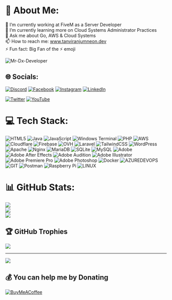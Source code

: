 # 💫 About Me:
🔭 I’m currently working at FiveM as a Server Developer<br>🌱 I’m currently learning more on Cloud Systems Administrator Practices<br>💬 Ask me about Go, AWS & Cloud Systems<br>📫 How to reach me: www.tanviranjumneon.dev<br>⚡ Fun fact: Big Fan of the ⚡ emoji

<p align="left"> <img src="https://komarev.com/ghpvc/?username=Mr-Dx-Developer&label=Profile%20views&color=0e75b6&style=flat" alt="Mr-Dx-Developer" /> </p>

## 🌐 Socials:
<!-- [![Behance](https://img.shields.io/badge/Behance-1769ff?logo=behance&logoColor=white)](https://behance.net/golamrabby5387)  -->
[![Discord](https://img.shields.io/badge/Discord-%237289DA.svg?logo=discord&logoColor=white)](https://discord.gg/https://discord.gg/V9st2cnhnm) 
[![Facebook](https://img.shields.io/badge/Facebook-%231877F2.svg?logo=Facebook&logoColor=white)](https://facebook.com/TA5NEON) 
[![Instagram](https://img.shields.io/badge/Instagram-%23E4405F.svg?logo=Instagram&logoColor=white)](https://instagram.com/tanvir_anjum_neon) 
[![LinkedIn](https://img.shields.io/badge/LinkedIn-%230077B5.svg?logo=linkedin&logoColor=white)](https://linkedin.com/in/ta-neon) 
<!-- [![Quora](https://img.shields.io/badge/Quora-%23B92B27.svg?logo=Quora&logoColor=white)](https://quora.com/profile/Golam-Rabbi-34) 
[![Reddit](https://img.shields.io/badge/Reddit-%23FF4500.svg?logo=Reddit&logoColor=white)](https://reddit.com/user/rabby696) --> 
<!-- [![Stack Overflow](https://img.shields.io/badge/-Stackoverflow-FE7A16?logo=stack-overflow&logoColor=white)](https://stackoverflow.com/users/11779611)  -->
<!-- [![Twitch](https://img.shields.io/badge/Twitch-%239146FF.svg?logo=Twitch&logoColor=white)](https://twitch.tv/rabbi696) --> 
[![Twitter](https://img.shields.io/badge/Twitter-%231DA1F2.svg?logo=Twitter&logoColor=white)](https://twitter.com/taneon98) 
[![YouTube](https://img.shields.io/badge/YouTube-%23FF0000.svg?logo=YouTube&logoColor=white)](https://www.youtube.com/@dx_fivem) 

# 💻 Tech Stack:
![HTML5](https://img.shields.io/badge/html5-%23E34F26.svg?style=flat&logo=html5&logoColor=white) 
![Java](https://img.shields.io/badge/java-%23ED8B00.svg?style=flat&logo=openjdk&logoColor=white) 
![JavaScript](https://img.shields.io/badge/javascript-%23323330.svg?style=flat&logo=javascript&logoColor=%23F7DF1E) ![Windows Terminal](https://img.shields.io/badge/Windows%20Terminal-%234D4D4D.svg?style=flat&logo=windows-terminal&logoColor=white) ![PHP](https://img.shields.io/badge/php-%23777BB4.svg?style=flat&logo=php&logoColor=white) ![AWS](https://img.shields.io/badge/AWS-%23FF9900.svg?style=flat&logo=amazon-aws&logoColor=white) ![Cloudflare](https://img.shields.io/badge/Cloudflare-F38020?style=flat&logo=Cloudflare&logoColor=white) ![Firebase](https://img.shields.io/badge/firebase-%23039BE5.svg?style=flat&logo=firebase) ![OVH](https://img.shields.io/badge/ovh-%23123F6D.svg?style=flat&logo=ovh&logoColor=#123F6D) ![Laravel](https://img.shields.io/badge/laravel-%23FF2D20.svg?style=flat&logo=laravel&logoColor=white) ![TailwindCSS](https://img.shields.io/badge/tailwindcss-%2338B2AC.svg?style=flat&logo=tailwind-css&logoColor=white) ![WordPress](https://img.shields.io/badge/WordPress-%23117AC9.svg?style=flat&logo=WordPress&logoColor=white) ![Apache](https://img.shields.io/badge/apache-%23D42029.svg?style=flat&logo=apache&logoColor=white) ![Nginx](https://img.shields.io/badge/nginx-%23009639.svg?style=flat&logo=nginx&logoColor=white) ![MariaDB](https://img.shields.io/badge/MariaDB-003545?style=flat&logo=mariadb&logoColor=white) ![SQLite](https://img.shields.io/badge/sqlite-%2307405e.svg?style=flat&logo=sqlite&logoColor=white) ![MySQL](https://img.shields.io/badge/mysql-%2300000f.svg?style=flat&logo=mysql&logoColor=white) ![Adobe](https://img.shields.io/badge/adobe-%23FF0000.svg?style=flat&logo=adobe&logoColor=white) ![Adobe After Effects](https://img.shields.io/badge/Adobe%20After%20Effects-9999FF.svg?style=flat&logo=Adobe%20After%20Effects&logoColor=white) ![Adobe Audition](https://img.shields.io/badge/Adobe%20Audition-9999FF.svg?style=flat&logo=Adobe%20Audition&logoColor=white) ![Adobe Illustrator](https://img.shields.io/badge/adobe%20illustrator-%23FF9A00.svg?style=flat&logo=adobe%20illustrator&logoColor=white) ![Adobe Premiere Pro](https://img.shields.io/badge/Adobe%20Premiere%20Pro-9999FF.svg?style=flat&logo=Adobe%20Premiere%20Pro&logoColor=white) ![Adobe Photoshop](https://img.shields.io/badge/adobe%20photoshop-%2331A8FF.svg?style=flat&logo=adobe%20photoshop&logoColor=white) ![Docker](https://img.shields.io/badge/docker-%230db7ed.svg?style=flat&logo=docker&logoColor=white) ![AZUREDEVOPS](https://img.shields.io/badge/azuredevops-0078D7.svg?style=flat&logo=azuredevops&logoColor=white&color=%230078D7) ![GIT](https://img.shields.io/badge/Git-fc6d26?style=flat&logo=git&logoColor=white) ![Postman](https://img.shields.io/badge/Postman-FF6C37?style=flat&logo=postman&logoColor=white) ![Raspberry Pi](https://img.shields.io/badge/-RaspberryPi-C51A4A?style=flat&logo=Raspberry-Pi) ![LINUX](https://img.shields.io/badge/Linux-FCC624?style=flat&logo=linux&logoColor=black)
# 📊 GitHub Stats:
![](https://github-readme-stats.vercel.app/api?username=Mr-Dx-Developer&theme=radical&hide_border=false&include_all_commits=true&count_private=true)<br/>
![](https://github-readme-streak-stats.herokuapp.com/?user=Mr-Dx-Developer&theme=radical&hide_border=false)<br/>
![](https://github-readme-stats.vercel.app/api/top-langs/?username=Mr-Dx-Developer&theme=radical&hide_border=false&include_all_commits=true&count_private=true&layout=compact)

## 🏆 GitHub Trophies
![](https://github-profile-trophy.vercel.app/?username=Mr-Dx-Developer&theme=dark)

---
[![](https://visitcount.itsvg.in/api?id=Mr-Dx-Developer&icon=2&color=6)](https://visitcount.itsvg.in)

  ## 💰 You can help me by Donating
  [![BuyMeACoffee](https://img.shields.io/badge/Buy%20Me%20a%20Coffee-ffdd00?style=for-the-badge&logo=buy-me-a-coffee&logoColor=black)](https://buymeacoffee.com/dxfivem) 

  
<!-- Proudly created with GPRM ( https://gprm.itsvg.in ) -->

